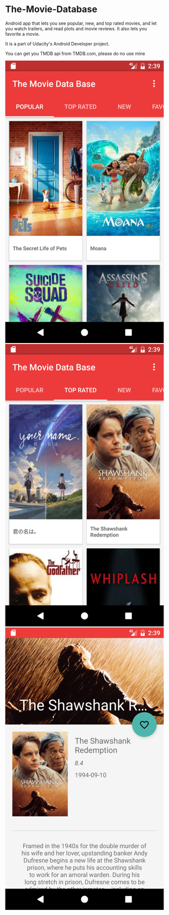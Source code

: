 # The-Movie-Database
Android app that lets you see popular, new, and top rated movies, and let you watch trailers, and read plots and movie reviews.  It also lets you favorite a movie.

It is a part of Udacity's Android Developer project.

You can get you TMDB api from TMDB.com, please do no use mine

![Alt text](/1.png?raw=true "Optional Title")
![Alt text](/2.png?raw=true "Optional Title")
![Alt text](/3.png?raw=true "Optional Title")
